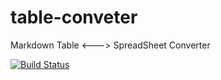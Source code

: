# table-conveter

Markdown Table &lt;---> SpreadSheet Converter

[![Build Status](https://travis-ci.com/yoskeoka/table-converter.svg?branch=master)](https://travis-ci.com/yoskeoka/table-converter)
